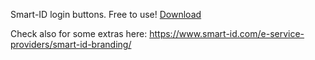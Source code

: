 Smart-ID login buttons. Free to use! [Download](https://github.com/SK-EID/smart-id-documentation/raw/master/files/Smart-ID_login.zip) 

Check also for some extras here: https://www.smart-id.com/e-service-providers/smart-id-branding/